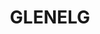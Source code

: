 ---
lastmod: '2025-04-06T06:05:20+00:00'
latitude: -33.902869
layout: suburb
longitude: 148.054607
postcode: '2810'
state: NSW
title: GLENELG
url: /nsw/glenelg/
---